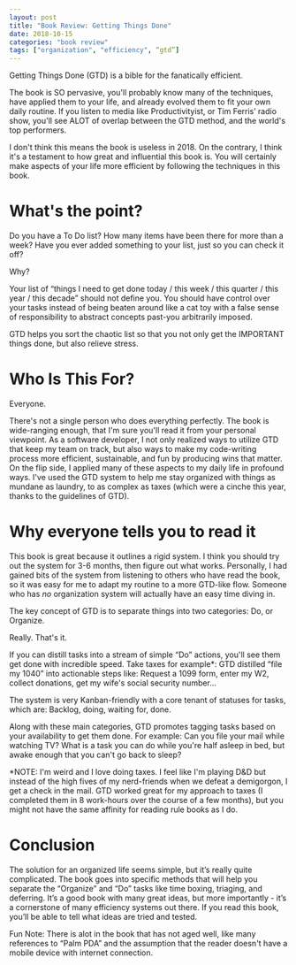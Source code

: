 ```yaml
---
layout: post
title: "Book Review: Getting Things Done"
date: 2018-10-15
categories: "book review"
tags: ["organization", "efficiency", “gtd”]
---
```


Getting Things Done (GTD) is a bible for the fanatically efficient. 

The book is SO pervasive, you'll probably know many of the techniques, have applied them to your life, and already evolved them to fit your own daily routine. If you listen to media like Productivityist, or Tim Ferris’ radio show, you'll see ALOT of overlap between the GTD method, and the world's top performers. 

I don't think this means the book is useless in 2018. On the contrary, I think it's a testament to how great and influential this book is. You will certainly make aspects of your life more efficient by following the techniques in this book.

# What's the point?

Do you have a To Do list? How many items have been there for more than a week? Have you ever added something to your list, just so you can check it off?

Why?

Your list of “things I need to get done today / this week / this quarter / this year / this decade” should not define you. You should have control over your tasks instead of being beaten around like a cat toy with a false sense of responsibility to abstract concepts past-you arbitrarily imposed.

GTD helps you sort the chaotic list so that you not only get the IMPORTANT things done, but also relieve stress.

# Who Is This For?

Everyone. 

There's not a single person who does everything perfectly. The book is wide-ranging enough, that I'm sure you'll read it from your personal viewpoint. As a software developer, I not only realized ways to utilize GTD that keep my team on track, but also ways to make my code-writing process more efficient, sustainable, and fun by producing wins that matter. On the flip side, I applied many of these aspects to my daily life in profound ways. I've used the GTD system to help me stay organized with things as mundane as laundry, to as complex as taxes (which were a cinche this year, thanks to the guidelines of GTD).

# Why everyone tells you to read it

This book is great because it outlines a rigid system. I think you should try out the system for 3-6 months, then figure out what works. Personally, I had gained bits of the system from listening to others who have read the book, so it was easy for me to adapt my routine to a more GTD-like flow. Someone who has _no_ organization system will actually have an easy time diving in. 

The key concept of GTD is to separate things into two categories: Do, or Organize.

Really. That's it.

If you can distill tasks into a stream of simple “Do” actions, you'll see them get done with incredible speed. Take taxes for example*: GTD distilled “file my 1040” into actionable steps like: Request a 1099 form, enter my W2, collect donations, get my wife's social security number… 

The system is very Kanban-friendly with a core tenant of statuses for tasks, which are: Backlog, doing, waiting for, done.

Along with these main categories, GTD promotes tagging tasks based on your availability to get them done. For example: Can you file your mail while watching TV? What is a task you can do while you're half asleep in bed, but awake enough that you can't go back to sleep? 

*NOTE: I'm weird and I love doing taxes. I feel like I'm playing D&D but instead of the high fives of my nerd-friends when we defeat a demigorgon, I get a check in the mail. GTD worked great for my approach to taxes (I completed them in 8 work-hours over the course of a few months), but you might not have the same affinity for reading rule books as I do.

# Conclusion

The solution for an organized life seems simple, but it’s really quite complicated. The book goes into specific methods that will help you separate the “Organize” and “Do” tasks like time boxing, triaging, and deferring. It’s a good book with many great ideas, but more importantly - it’s a cornerstone of many efficiency systems out there. If you read this book, you’ll be able to tell what ideas are tried and tested.

Fun Note: There is alot in the book that has not aged well, like many references to “Palm PDA” and the assumption that the reader doesn't have a mobile device with internet connection.

